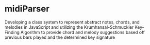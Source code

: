 # midiParser
Developing a class system to represent abstract notes, chords, and melodies in JavaScript
and utilizing the Krumhansal-Schmuckler Key-Finding Algorithm to provide chord and melody
suggestions based off previous bars played and the determined key signature
